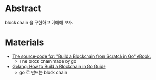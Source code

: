 # Abstract

block chain 을 구현하고 이해해 보자.

# Materials

* [The source-code for: "Build a Blockchain from Scratch in Go" eBook.](https://github.com/web3coach/the-blockchain-bar)
  * The block chain made by go
* [Golang: How to Build a Blockchain in Go Guide](https://matchgroup.udemy.com/course/golang-how-to-build-a-blockchain-in-go/)
  * go 로 만드는 block chain
